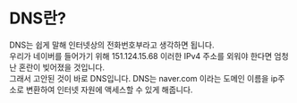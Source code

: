# DNS란?

DNS는 쉽게 말해 인터넷상의 전화번호부라고 생각하면 됩니다.  
우리가 네이버를 들어가기 위해 151.124.15.68 이러한 IPv4 주소를 외워야 한다면 엄청난 혼란이 빚어졌을 것입니다.  
그래서 고안된 것이 바로 DNS입니다. DNS는 naver.com 이라는 도메인 이름을 ip주소로 변환하여 인터넷 자원에 액세스할 수 있게 해줍니다.
